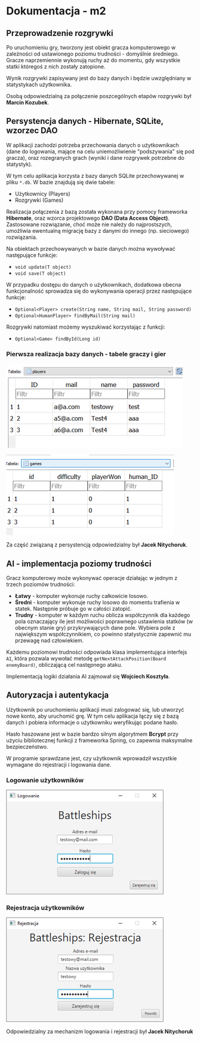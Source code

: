 # Dokumentacja - m2


## Przeprowadzenie rozgrywki

Po uruchomieniu gry, tworzony jest obiekt gracza komputerowego w zależności od ustawionego poziomu trudności - domyślnie średniego. Gracze naprzemiennie wykonują ruchy aż do momentu, gdy wszystkie statki któregoś z nich zostały zatopione.

Wynik rozgrywki zapisywany jest do bazy danych i będzie uwzględniany w statystykach użytkownika.

Osobą odpowiedzialną za połączenie poszcególnych etapów rozgrywki był **Marcin Kozubek**.

## Persystencja danych - Hibernate, SQLite, wzorzec DAO 

W aplikacji zachodzi potrzeba przechowania danych o użytkownikach (dane do logowania, mające na celu uniemożliwienie "podszywania" się pod gracza), oraz rozegranych grach (wyniki i dane rozgrywek potrzebne do statystyk).

W tym celu aplikacja korzysta z bazy danych SQLite przechowywanej w pliku `*.db`. W bazie znajdują się dwie tabele:

- Użytkownicy (Players)
- Rozgrywki (Games)

Realizacja połączenia z bazą została wykonana przy pomocy frameworka **Hibernate**, oraz wzorca projektowego **DAO (Data Access Object)**. Zastosowane rozwiązanie, choć może nie należy do najprostszych, umożliwia ewentualną migrację bazy z danymi do innego (np. sieciowego) rozwiązania.

Na obiektach przechowywanych w bazie danych można wywoływać następujące funkcje:

- `void update(T object)`
- `void save(T object)`


W przypadku dostępu do danych o użytkownikach, dodatkowa obecna funkcjonalność sprowadza się do wykonywania operacji przez następujące funkcje:

- `Optional<Player> create(String name, String mail, String password)`
- `Optional<HumanPlayer> findByMail(String mail)`

Rozgrywki natomiast możemy wyszukiwać korzystając z funkcji:

- `Optional<Game> findById(Long id)`

### Pierwsza realizacja bazy danych - tabele graczy i gier
![](ss03.png)

![](ss04.png)


Za część związaną z persystencją odpowiedzialny był **Jacek Nitychoruk**.


## AI - implementacja poziomy trudności

Gracz komputerowy może wykonywać operacje działając w jednym z trzech poziomów trudności:

- **Łatwy** - komputer wykonuje ruchy całkowicie losowo.
- **Średni** - komputer wykonuje ruchy losowo do momentu trafienia w statek. Następnie próbuje go w całości zatopić. 
- **Trudny** - komputer w każdym ruchu oblicza współczynnik dla każdego pola oznaczający ile jest możliwości poprawnego ustawienia statków (w obecnym stanie gry) przykrywających dane pole. Wybiera pole z największym współczynnikiem, co powinno statystycznie zapewnić mu przewagę nad człowiekiem.

Każdemu poziomowi trudności odpowiada klasa implementująca interfejs `AI`, która pozwala wywołać metodę `getNextAttackPosition(Board enemyBoard)`, obliczającą cel następnego ataku.

Implementacją logiki działania AI zajmował się **Wojciech Kosztyła**.

## Autoryzacja i autentykacja

Użytkownik po uruchomieniu aplikacji musi zalogować się, lub utworzyć nowe konto, aby uruchomić grę. W tym celu aplikacja łączy się z bazą danych i pobiera informacje o użytkowniku weryfikując podane hasło.

Hasło haszowane jest w bazie bardzo silnym algorytmem **Bcrypt** przy użyciu bibliotecznej funkcji z frameworka Spring, co zapewnia maksymalne bezpieczeństwo.

W programie sprawdzane jest, czy użytkownik wprowadził wszystkie wymagane do rejestracji i logowania dane.

### Logowanie użytkowników
![](ss05.png)

### Rejestracja użytkowników
![](ss06.png)

Odpowiedzialny za mechanizm logowania i rejestracji był **Jacek Nitychoruk**

